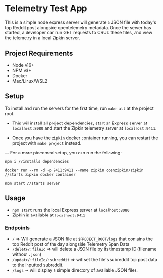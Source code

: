 # Telemetry Test App

This is a simple node express server will generate a JSON file with today's top Reddit post alongside opentelemetry metadata.
Once the server has started, a developer can run GET requests to CRUD these files, and view the telemetry in a local Zipkin server.

## Project Requirements
- Node v16+
- NPM v8+
- Docker
- Mac/Linux/WSL2


## Setup

To install and run the servers for the first time, run `make all` at the project root. 
  - This will install all project dependencies, start an Express server at `localhost:8080` and start the Zipkin telemetry server at `localhost:9411`.

- Once you have the `zipkin` docker container running, you can restart the project with `make project` instead.

-- For a more piecemeal setup, you can run the following: 

`npm i //installs dependencies`

`docker run --rm -d -p 9411:9411 --name zipkin openzipkin/zipkin //starts zipkin docker container`

`npm start //starts server`


## Usage

- `npm start` runs the local Express server at `localhost:8080`
- Zipkin is available at `localhost:9411`

### Endpoints
    
- `/` => Will generate a JSON file at `$PROJECT_ROOT/logs` that contains the top Reddit post of the day alongside Telemetry Span Data
- `/delete/:fileId` => will delete a JSON file by its timestamp ID (filename without `.json`) 
- `/update/:fileId/:subreddit` => will set the file's subreddit top post data to the inputted subreddit.
- `/logs` => will display a simple directory of available JSON files.



